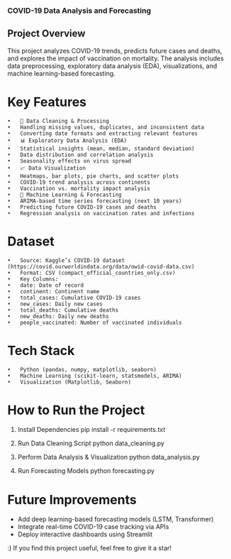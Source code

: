 ### COVID-19 Data Analysis and Forecasting

## Project Overview

This project analyzes COVID-19 trends, predicts future cases and deaths, and explores the impact of vaccination on mortality. The analysis includes data preprocessing, exploratory data analysis (EDA), visualizations, and machine learning-based forecasting.

# Key Features
	•	📂 Data Cleaning & Processing
	•	Handling missing values, duplicates, and inconsistent data
	•	Converting date formats and extracting relevant features
	•	📊 Exploratory Data Analysis (EDA)
	•	Statistical insights (mean, median, standard deviation)
	•	Data distribution and correlation analysis
	•	Seasonality effects on virus spread
	•	📈 Data Visualization
	•	Heatmaps, bar plots, pie charts, and scatter plots
	•	COVID-19 trend analysis across continents
	•	Vaccination vs. mortality impact analysis
	•	🤖 Machine Learning & Forecasting
	•	ARIMA-based time series forecasting (next 10 years)
	•	Predicting future COVID-19 cases and deaths
	•	Regression analysis on vaccination rates and infections

# Dataset
	•	Source: Kaggle’s COVID-19 dataset (https://covid.ourworldindata.org/data/owid-covid-data.csv)
	•	Format: CSV (compact_official_countries_only.csv)
	•	Key Columns:
	•	date: Date of record
	•	continent: Continent name
	•	total_cases: Cumulative COVID-19 cases
	•	new_cases: Daily new cases
	•	total_deaths: Cumulative deaths
	•	new_deaths: Daily new deaths
	•	people_vaccinated: Number of vaccinated individuals

# Tech Stack
	•	Python (pandas, numpy, matplotlib, seaborn)
	•	Machine Learning (scikit-learn, statsmodels, ARIMA)
	•	Visualization (Matplotlib, Seaborn)


 # How to Run the Project

1. Install Dependencies
pip install -r requirements.txt

2. Run Data Cleaning Script
python data_cleaning.py

3. Perform Data Analysis & Visualization
python data_analysis.py

4. Run Forecasting Models
python forecasting.py

# Future Improvements

- Add deep learning-based forecasting models (LSTM, Transformer)
- Integrate real-time COVID-19 case tracking via APIs
- Deploy interactive dashboards using Streamlit

:)  If you find this project useful, feel free to give it a star!
